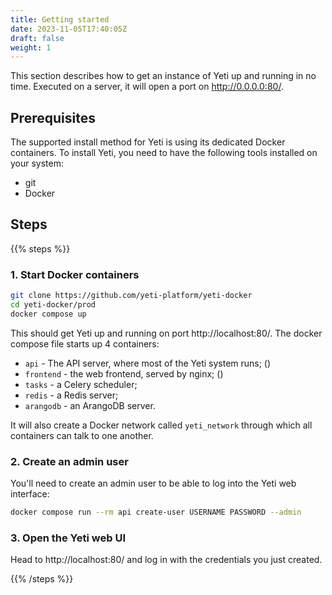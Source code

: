 ```yaml
---
title: Getting started
date: 2023-11-05T17:40:05Z
draft: false
weight: 1
---
```


This section describes how to get an instance of Yeti up and running in no time.
Executed on a server, it will open a port on http://0.0.0.0:80/.

## Prerequisites

The supported install method for Yeti is using its dedicated Docker containers.
To install Yeti, you need to have the following tools installed on your system:

- git
- Docker

## Steps

{{% steps %}}

### 1. Start Docker containers

```bash
git clone https://github.com/yeti-platform/yeti-docker
cd yeti-docker/prod
docker compose up
```

This should get Yeti up and running on port http://localhost:80/. The docker
compose file starts up 4 containers:

- `api` - The API server, where most of the Yeti system runs; ()
- `frontend` - the web frontend, served by nginx; ()
- `tasks` - a Celery scheduler;
- `redis` - a Redis server;
- `arangodb` - an ArangoDB server.

It will also create a Docker network called `yeti_network` through which all
containers can talk to one another.

### 2. Create an admin user

You'll need to create an admin user to be able to log into the Yeti web
interface:

```bash
docker compose run --rm api create-user USERNAME PASSWORD --admin
```

### 3. Open the Yeti web UI

Head to http://localhost:80/ and log in with the credentials you just created.

{{% /steps %}}
